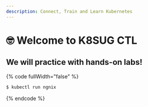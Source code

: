 ```yaml
---
description: Connect, Train and Learn Kubernetes
---
```


# 🤓 Welcome to K8SUG CTL

## We will practice with hands-on labs!

{% code fullWidth="false" %}
```bash
$ kubectl run ngnix
```
{% endcode %}
